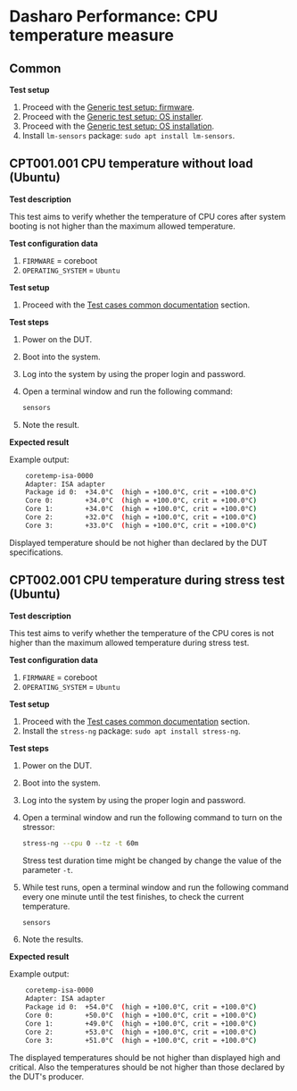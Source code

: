 # Dasharo Performance: CPU temperature measure

## Common

**Test setup**

1. Proceed with the
    [Generic test setup: firmware](../generic-test-setup.md#firmware).
1. Proceed with the
    [Generic test setup: OS installer](../generic-test-setup.md#os-installer).
1. Proceed with the
    [Generic test setup: OS installation](../generic-test-setup.md#os-installation).
1. Install `lm-sensors` package: `sudo apt install lm-sensors`.

## CPT001.001 CPU temperature without load (Ubuntu)

**Test description**

This test aims to verify whether the temperature of CPU cores after system
booting is not higher than the maximum allowed temperature.

**Test configuration data**

1. `FIRMWARE` = coreboot
1. `OPERATING_SYSTEM` = `Ubuntu`

**Test setup**

1. Proceed with the
    [Test cases common documentation](#test-cases-common-documentation) section.

**Test steps**

1. Power on the DUT.
1. Boot into the system.
1. Log into the system by using the proper login and password.
1. Open a terminal window and run the following command:

    ```bash
    sensors
    ```

1. Note the result.

**Expected result**

Example output:

```bash
    coretemp-isa-0000
    Adapter: ISA adapter
    Package id 0:  +34.0°C  (high = +100.0°C, crit = +100.0°C)
    Core 0:        +34.0°C  (high = +100.0°C, crit = +100.0°C)
    Core 1:        +34.0°C  (high = +100.0°C, crit = +100.0°C)
    Core 2:        +32.0°C  (high = +100.0°C, crit = +100.0°C)
    Core 3:        +33.0°C  (high = +100.0°C, crit = +100.0°C)
```

Displayed temperature should be not higher than declared by the DUT
specifications.

## CPT002.001 CPU temperature during stress test (Ubuntu)

**Test description**

This test aims to verify whether the temperature of the CPU cores is not higher
than the maximum allowed temperature during stress test.

**Test configuration data**

1. `FIRMWARE` = coreboot
1. `OPERATING_SYSTEM` = `Ubuntu`

**Test setup**

1. Proceed with the
    [Test cases common documentation](#test-cases-common-documentation) section.
1. Install the `stress-ng` package: `sudo apt install stress-ng`.

**Test steps**

1. Power on the DUT.
1. Boot into the system.
1. Log into the system by using the proper login and password.
1. Open a terminal window and run the following command to turn on the stressor:

    ```bash
    stress-ng --cpu 0 --tz -t 60m
    ```

    Stress test duration time might be changed by change the value of the
    parameter `-t`.

1. While test runs, open a terminal window and run the following command every
   one minute until the test finishes, to check the current temperature.

    ```bash
    sensors
    ```

1. Note the results.

**Expected result**

Example output:

```bash
    coretemp-isa-0000
    Adapter: ISA adapter
    Package id 0:  +54.0°C  (high = +100.0°C, crit = +100.0°C)
    Core 0:        +50.0°C  (high = +100.0°C, crit = +100.0°C)
    Core 1:        +49.0°C  (high = +100.0°C, crit = +100.0°C)
    Core 2:        +53.0°C  (high = +100.0°C, crit = +100.0°C)
    Core 3:        +51.0°C  (high = +100.0°C, crit = +100.0°C)
```

The displayed temperatures should be not higher than displayed high and
critical. Also the temperatures should be not higher than
those declared by the DUT's producer.
